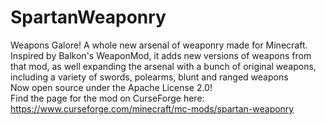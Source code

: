 # SpartanWeaponry
Weapons Galore! A whole new arsenal of weaponry made for Minecraft.<br>
Inspired by Balkon's WeaponMod, it adds new versions of weapons from that mod, as well expanding the arsenal with a bunch of original weapons, including a variety of swords, polearms, blunt and ranged weapons<br>
Now open source under the Apache License 2.0!<br>
Find the page for the mod on CurseForge here: https://www.curseforge.com/minecraft/mc-mods/spartan-weaponry